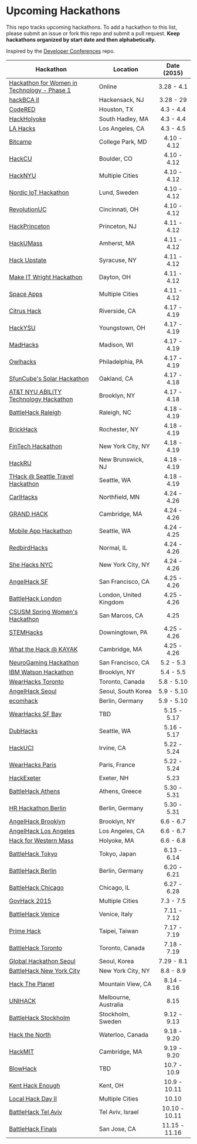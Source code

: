 Upcoming Hackathons
=====================

This repo tracks upcoming hackathons. To add a hackathon to this list, please submit an issue or fork this repo and submit a pull request. **Keep hackathons organized by start date and then alphabetically.**

Inspired by the [Developer Conferences](https://github.com/MurtzaM/Developer-Conferences) repo.

| Hackathon                                                | Location        | Date (2015)            |
| -------------------------------------------------------------- |-------------  | :---------------------:|
| [Hackathon for Women in Technology - Phase 1](https://www.hackerearth.com/sprints/intuit-womens-hackathon/) | Online | 3.28 - 4.1 |
| [hackBCA II](http://hackbca.com/) | Hackensack, NJ | 3.28 - 29 |
| [CodeRED](http://codered.cougarcs.com/) | Houston, TX | 4.3 - 4.4 |
| [HackHolyoke](http://hackholyoke.org/) | South Hadley, MA | 4.3 - 4.4 |
| [LA Hacks](http://www.lahacks.com/) | Los Angeles, CA | 4.3 - 4.5 |
| [Bitcamp](https://bitca.mp) | College Park, MD | 4.10 - 4.12 |
| [HackCU](http://hackcu.org/) | Boulder, CO | 4.10 - 4.12 |
| [HackNYU](http://hacknyu.org/) | Multiple Cities | 4.10 - 4.12 |
| [Nordic IoT Hackathon](http://nordiciothackathon.com/) | Lund, Sweden | 4.10 - 4.12 |
| [RevolutionUC](http://revolutionuc.com/) | Cincinnati, OH | 4.10 - 4.12 |
| [HackPrinceton](https://hackprinceton.com/) | Princeton, NJ | 4.11 - 4.12 |
| [HackUMass](http://hackumass.com/) | Amherst, MA | 4.11 - 4.12 |
| [Hack Upstate](http://hackupstate.com/) | Syracuse, NY | 4.11 - 4.12 |
| [Make IT Wright Hackathon](http://www.makeitwright.org/) | Dayton, OH | 4.11 - 4.12 |
| [Space Apps](https://2015.spaceappschallenge.org/) | Multiple Cities | 4.11 - 4.12 |
| [Citrus Hack](http://citrushack.com/) | Riverside, CA | 4.17 - 4.19 |
| [HackYSU](http://www.hackysu.com/) | Youngstown, OH | 4.17 - 4.19 |
| [MadHacks](https://madhacks.org) | Madison, WI | 4.17 - 4.19 |
| [Owlhacks](http://www.owlhacks.com/) | Philadelphia, PA | 4.17 - 4.19 |
| [SfunCube's Solar Hackathon](http://sfuncubesolarhackathon2015.challengepost.com/) | Oakland, CA | 4.17 - 4.18 |
| [AT&T NYU ABILITY Technology Hackathon](https://www.eventbrite.com/e/att-nyu-ability-technology-hackathon-registration-16082956556) | Brooklyn, NY | 4.17 - 4.18 |
| [BattleHack Raleigh](https://2015.battlehack.org/raleigh) | Raleigh, NC | 4.18 - 4.19 |
| [BrickHack](http://brickhack.io) | Rochester, NY | 4.18 - 4.19 |
| [FinTech Hackathon](http://fintechhack.com/nyc2015/) | New York City, NY | 4.18 - 4.19 |
| [HackRU](http://hackru.org) | New Brunswick, NJ | 4.18 - 4.19 |
| [THack @ Seattle Travel Hackathon](https://www.eventbrite.com/e/thack-seattle-travel-hackathon-tickets-16220346493) | Seattle, WA | 4.18 - 4.19 |
| [CarlHacks](http://carlhacks.io/) | Northfield, MN | 4.24 - 4.26 |
| [GRAND HACK](http://hackingmedicine.mit.edu/grandhack/) | Cambridge, MA | 4.24 - 4.26 |
| [Mobile App Hackathon](http://www.eventbrite.com/e/mobile-app-hackathon-seattle-tickets-15621065026) | Seattle, WA | 4.24 - 4.25 |
| [RedbirdHacks](http://redbirdhacks.org/) | Normal, IL | 4.24 - 4.26 |
| [She Hacks NYC](http://shehacksnyc.splashthat.com/) | New York City, NY | 4.24 - 4.26 |
| [AngelHack SF](http://angelhack.com/hackathon/san-francisco-2015) | San Francisco, CA | 4.25 - 4.26 |
| [BattleHack London](https://2015.battlehack.org/london) | London, United Kingdom | 4.25 - 4.26 |
| [CSUSM Spring Women's Hackathon](http://www.eventbrite.com/e/apr-25-2015-womens-hackathon-at-cal-state-san-marcos-registration-15906299169) | San Marcos, CA | 4.25 |
| [STEMHacks](http://www.stemhacks.com/) | Downingtown, PA | 4.25 - 4.26 |
| [What the Hack @ KAYAK](http://wth.kayak.com/) | Cambridge, MA | 4.25 - 4.26 |
| [NeuroGaming Hackathon](http://neurogaming.brainihack.org/) | San Francisco, CA | 5.2 - 5.3 |
| [IBM Watson Hackathon](http://www.ibm.com/smarterplanet/us/en/ibmwatson/watson-hackathon.html) | Brooklyn, NY | 5.4 - 5.5 |
| [WearHacks Toronto](https://wearhackstoronto.splashthat.com/) | Toronto, Canada | 5.8 - 5.10 |
| [AngelHack Seoul](http://www.eventbrite.com/e/angelhack-seoul-2015-tickets-15841594636) | Seoul, South Korea | 5.9 - 5.10 |
| [ecomhack](http://www.ecomhack.io/) | Berlin, Germany | 5.9 - 5.10 |
| [WearHacks SF Bay](https://wearhacks-sfbay.splashthat.com/) | TBD | 5.15 - 5.17 |
| [DubHacks](http://15s.dubhacks.co/) | Seattle, WA | 5.16 - 5.17 |
| [HackUCI](http://hackuci.com/) | Irvine, CA | 5.22 - 5.24 |
| [WearHacks Paris](https://wearhacksparis.splashthat.com/) | Paris, France | 5.22 - 5.24 |
| [HackExeter](http://www.hackexeter.com/) | Exeter, NH | 5.23 |
| [BattleHack Athens](https://2015.battlehack.org/athens) | Athens, Greece | 5.30 - 5.31 |
| [HR Hackathon Berlin](https://www.eventbrite.com/e/hr-hackathon-berlin-tickets-15957636721) | Berlin, Germany | 5.30 - 5.31 |
| [AngelHack Brooklyn](http://angelhack.com/hackathon/brooklyn-2015/) | Brooklyn, NY | 6.6 - 6.7 |
| [AngelHack Los Angeles](http://angelhack.com/hackathon/los-angeles-2015/) | Los Angeles, CA | 6.6 - 6.7 |
| [Hack for Western Mass](http://hackforwesternmass.org/) | Holyoke, MA | 6.6 - 6.8 |
| [BattleHack Tokyo](https://2015.battlehack.org/tokyo) | Tokyo, Japan | 6.13 - 6.14 |
| [BattleHack Berlin](https://2015.battlehack.org/berlin) | Berlin, Germany | 6.20 - 6.21 |
| [BattleHack Chicago](https://2015.battlehack.org/chicago) | Chicago, IL | 6.27 - 6.28 |
| [GovHack 2015](http://www.govhack.org/2014/12/07/kicking-off-govhack-2015/) | Multiple Cities | 7.3 - 7.5 |
| [BattleHack Venice](https://2015.battlehack.org/venice) | Venice, Italy | 7.11 - 7.12 |
| [Prime Hack](https://www.primehack.org/) | Taipei, Taiwan | 7.17 - 7.19 |
| [BattleHack Toronto](https://2015.battlehack.org/toronto) | Toronto, Canada | 7.18 - 7.19 |
| [Global Hackathon Seoul](http://seoul.globalhackathon.io/) | Seoul, Korea | 7.29 - 8.1 |
| [BattleHack New York City](https://2015.battlehack.org/new_york_city) | New York City, NY | 8.8 - 8.9 |
| [Hack The Planet](http://hacktheplanet.mlh.io/) | Mountain View, CA | 8.14 - 8.16 |
| [UNIHACK](http://unihack.net/) | Melbourne, Australia | 8.15 |
| [BattleHack Stockholm](https://2015.battlehack.org/stockholm) | Stockholm, Sweden | 9.12 - 9.13 |
| [Hack the North](http://hackthenorth.com) | Waterloo, Canada | 9.18 - 9.20 |
| [HackMIT](https://hackmit.org) | Cambridge, MA | 9.19 - 9.20 |
| [BlowHack](https://www.eventbrite.co.uk/e/blowhack-tickets-16555279286?hc_location=ufi) | TBD | 10.7 - 10.9 |
| [Kent Hack Enough](http://khe.io) | Kent, OH | 10.9 - 10.11 |
| [Local Hack Day II](http://localhackday.mlh.io/) | Multiple Cities | 10.10 |
| [BattleHack Tel Aviv](https://2015.battlehack.org/tel_aviv) | Tel Aviv, Israel | 10.10 - 10.11 |
| [BattleHack Finals](https://2014.battlehack.org/finals) | San Jose, CA | 11.15 - 11.16 |
